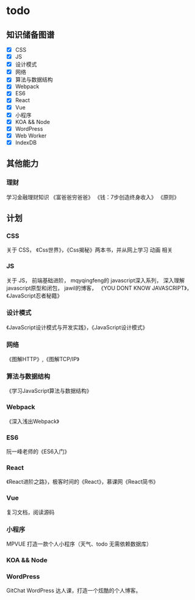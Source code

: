 # todo

## 知识储备图谱

- [x] CSS
- [x] JS
- [x] 设计模式
- [x] 网络
- [x] 算法与数据结构
- [x] Webpack
- [x] ES6
- [x] React
- [x] Vue
- [x] 小程序
- [x] KOA && Node
- [x] WordPress
- [x] Web Worker
- [x] IndexDB

## 其他能力

### 理财

学习金融理财知识 《富爸爸穷爸爸》 《钱：7步创造终身收入》 《原则》

## 计划

### CSS 
关于 CSS， 《Css世界》，《Css揭秘》两本书，并从网上学习 动画 相关
### JS
关于 JS， 前端基础进阶， mqyqingfeng的 javascript深入系列， 深入理解javascript原型和闭包， jawil的博客， 《YOU DONT KNOW JAVASCRIPT》，《JavaScript忍者秘籍》
### 设计模式
《JavaScript设计模式与开发实践》，《JavaScript设计模式》
### 网络
《图解HTTP》,《图解TCP/IP》
### 算法与数据结构
《学习JavaScript算法与数据结构》
### Webpack
《深入浅出Webpack》
### ES6
阮一峰老师的《ES6入门》
### React
《React进阶之路》，极客时间的《React》，慕课网《React简书》
### Vue
复习文档，阅读源码
### 小程序
MPVUE 打造一款个人小程序（天气、todo 无需依赖数据库）
### KOA && Node
### WordPress
GitChat WordPress 达人课，打造一个炫酷的个人博客。
